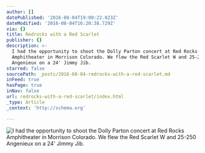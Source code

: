 ```yaml
---
author: []
datePublished: '2016-08-04T19:00:22.023Z'
dateModified: '2016-08-04T16:20:38.729Z'
via: {}
title: Redrocks with a Red Scarlet
publisher: {}
description: >-
  I had the opportunity to shoot the Dolly Parton concert at Red Rocks
  Amphitheater in Morrison Colorado. We flew the Red Scarlet W and 25-250
  Angenieux on a 24' Jimmy Jib.  
starred: false
sourcePath: _posts/2016-08-04-redrocks-with-a-red-scarlet.md
inFeed: true
hasPage: true
inNav: false
url: redrocks-with-a-red-scarlet/index.html
_type: Article
_context: 'http://schema.org'

---
```

![I had the opportunity to shoot the Dolly Parton concert at Red Rocks Amphitheater in Morrison Colorado. We flew the Red Scarlet W and 25-250 Angenieux on a 24' Jimmy Jib.  ](https://the-grid-user-content.s3-us-west-2.amazonaws.com/29bbde9f-df38-42d3-b336-83f518ebcb97.jpg)